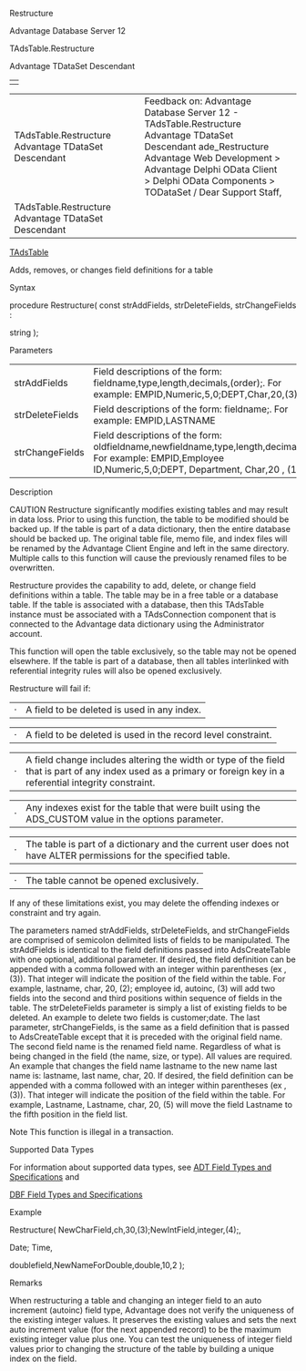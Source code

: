 Restructure




Advantage Database Server 12  

TAdsTable.Restructure

Advantage TDataSet Descendant

|  |
| --- |
|  |

|  |  |  |  |  |
| --- | --- | --- | --- | --- |
| TAdsTable.Restructure  Advantage TDataSet Descendant |  |  | Feedback on: Advantage Database Server 12 - TAdsTable.Restructure Advantage TDataSet Descendant ade\_Restructure Advantage Web Development > Advantage Delphi OData Client > Delphi OData Components > TODataSet / Dear Support Staff, |  |
| TAdsTable.Restructure  Advantage TDataSet Descendant |  |  |  |  |

[TAdsTable](ade_tadstable_7.htm)

Adds, removes, or changes field definitions for a table

Syntax

procedure Restructure( const strAddFields, strDeleteFields, strChangeFields :

string );

Parameters

|  |  |
| --- | --- |
| strAddFields | Field descriptions of the form: fieldname,type,length,decimals,(order);. For example: EMPID,Numeric,5,0;DEPT,Char,20,(3) |
| strDeleteFields | Field descriptions of the form: fieldname;. For example: EMPID,LASTNAME |
| strChangeFields | Field descriptions of the form: oldfieldname,newfieldname,type,length,decimals,;. For example: EMPID,Employee ID,Numeric,5,0;DEPT, Department, Char,20 , (1) |

Description

CAUTION Restructure significantly modifies existing tables and may result in data loss. Prior to using this function, the table to be modified should be backed up. If the table is part of a data dictionary, then the entire database should be backed up. The original table file, memo file, and index files will be renamed by the Advantage Client Engine and left in the same directory. Multiple calls to this function will cause the previously renamed files to be overwritten.

Restructure provides the capability to add, delete, or change field definitions within a table. The table may be in a free table or a database table. If the table is associated with a database, then this TAdsTable instance must be associated with a TAdsConnection component that is connected to the Advantage data dictionary using the Administrator account.

This function will open the table exclusively, so the table may not be opened elsewhere. If the table is part of a database, then all tables interlinked with referential integrity rules will also be opened exclusively.

Restructure will fail if:

|  |  |
| --- | --- |
| · | A field to be deleted is used in any index. |

|  |  |
| --- | --- |
| · | A field to be deleted is used in the record level constraint. |

|  |  |
| --- | --- |
| · | A field change includes altering the width or type of the field that is part of any index used as a primary or foreign key in a referential integrity constraint. |

|  |  |
| --- | --- |
| · | Any indexes exist for the table that were built using the ADS\_CUSTOM value in the options parameter. |

|  |  |
| --- | --- |
| · | The table is part of a dictionary and the current user does not have ALTER permissions for the specified table. |

|  |  |
| --- | --- |
| · | The table cannot be opened exclusively. |

If any of these limitations exist, you may delete the offending indexes or constraint and try again.

The parameters named strAddFields, strDeleteFields, and strChangeFields are comprised of semicolon delimited lists of fields to be manipulated. The strAddFields is identical to the field definitions passed into AdsCreateTable with one optional, additional parameter. If desired, the field definition can be appended with a comma followed with an integer within parentheses (ex ,(3)). That integer will indicate the position of the field within the table. For example, lastname, char, 20, (2); employee id, autoinc, (3) will add two fields into the second and third positions within sequence of fields in the table. The strDeleteFields parameter is simply a list of existing fields to be deleted. An example to delete two fields is customer;date. The last parameter, strChangeFields, is the same as a field definition that is passed to AdsCreateTable except that it is preceded with the original field name. The second field name is the renamed field name. Regardless of what is being changed in the field (the name, size, or type). All values are required. An example that changes the field name lastname to the new name last name is: lastname, last name, char, 20. If desired, the field definition can be appended with a comma followed with an integer within parentheses (ex ,(3)). That integer will indicate the position of the field within the table. For example, Lastname, Lastname, char, 20, (5) will move the field Lastname to the fifth position in the field list.

Note This function is illegal in a transaction.

Supported Data Types

For information about supported data types, see [ADT Field Types and Specifications](master_adt_field_types_and_specifications.htm) and

[DBF Field Types and Specifications](master_dbf_field_types_and_specifications.htm)

Example

Restructure( NewCharField,ch,30,(3);NewIntField,integer,(4);,

Date; Time,

doublefield,NewNameForDouble,double,10,2 );

Remarks

When restructuring a table and changing an integer field to an auto increment (autoinc) field type, Advantage does not verify the uniqueness of the existing integer values. It preserves the existing values and sets the next auto increment value (for the next appended record) to be the maximum existing integer value plus one. You can test the uniqueness of integer field values prior to changing the structure of the table by building a unique index on the field.